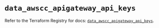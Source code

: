 # `data_awscc_apigateway_api_keys`

Refer to the Terraform Registry for docs: [`data_awscc_apigateway_api_keys`](https://registry.terraform.io/providers/hashicorp/awscc/0.70.0/docs/data-sources/apigateway_api_keys).
